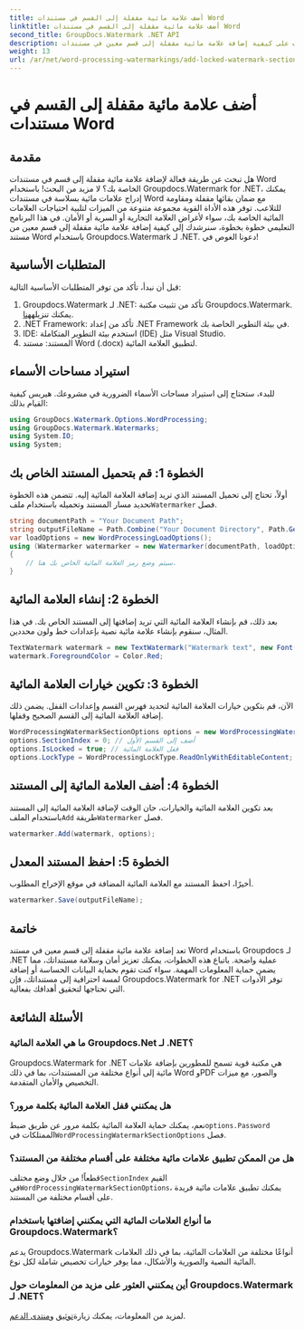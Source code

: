 ```yaml
---
title: أضف علامة مائية مقفلة إلى القسم في مستندات Word
linktitle: أضف علامة مائية مقفلة إلى القسم في مستندات Word
second_title: GroupDocs.Watermark .NET API
description: تعرف على كيفية إضافة علامة مائية مقفلة إلى قسم معين في مستندات Word باستخدام Groupdocs لـ .NET باستخدام هذا الدليل الشامل خطوة بخطوة.
weight: 13
url: /ar/net/word-processing-watermarkings/add-locked-watermark-section-word-docs/
---
```


# أضف علامة مائية مقفلة إلى القسم في مستندات Word

## مقدمة
هل تبحث عن طريقة فعالة لإضافة علامة مائية مقفلة إلى قسم في مستندات Word الخاصة بك؟ لا مزيد من البحث! باستخدام Groupdocs.Watermark for .NET، يمكنك إدراج علامات مائية بسلاسة في مستندات Word مع ضمان بقائها مقفلة ومقاومة للتلاعب. توفر هذه الأداة القوية مجموعة متنوعة من الميزات لتلبية احتياجات العلامات المائية الخاصة بك، سواء لأغراض العلامة التجارية أو السرية أو الأمان. في هذا البرنامج التعليمي خطوة بخطوة، سنرشدك إلى كيفية إضافة علامة مائية مقفلة إلى قسم معين من مستند Word باستخدام Groupdocs.Watermark لـ .NET. دعونا الغوص في!
## المتطلبات الأساسية
قبل أن نبدأ، تأكد من توفر المتطلبات الأساسية التالية:
1.  Groupdocs.Watermark لـ .NET: تأكد من تثبيت مكتبة Groupdocs.Watermark. يمكنك تنزيله[هنا](https://releases.groupdocs.com/Watermark/net/).
2. .NET Framework: تأكد من إعداد .NET Framework في بيئة التطوير الخاصة بك.
3. IDE: استخدم بيئة التطوير المتكاملة (IDE) مثل Visual Studio.
4. المستند: مستند Word (.docx) لتطبيق العلامة المائية.
## استيراد مساحات الأسماء
للبدء، ستحتاج إلى استيراد مساحات الأسماء الضرورية في مشروعك. هيريس كيفية القيام بذلك:
```csharp
using GroupDocs.Watermark.Options.WordProcessing;
using GroupDocs.Watermark.Watermarks;
using System.IO;
using System;
```
## الخطوة 1: قم بتحميل المستند الخاص بك
 أولاً، تحتاج إلى تحميل المستند الذي تريد إضافة العلامة المائية إليه. تتضمن هذه الخطوة تحديد مسار المستند وتحميله باستخدام ملف`Watermarker` فصل.
```csharp
string documentPath = "Your Document Path";
string outputFileName = Path.Combine("Your Document Directory", Path.GetFileName(documentPath));
var loadOptions = new WordProcessingLoadOptions();
using (Watermarker watermarker = new Watermarker(documentPath, loadOptions))
{
    // سيتم وضع رمز العلامة المائية الخاص بك هنا.
}
```
## الخطوة 2: إنشاء العلامة المائية
بعد ذلك، قم بإنشاء العلامة المائية التي تريد إضافتها إلى المستند الخاص بك. في هذا المثال، سنقوم بإنشاء علامة مائية نصية بإعدادات خط ولون محددين.
```csharp
TextWatermark watermark = new TextWatermark("Watermark text", new Font("Arial", 19));
watermark.ForegroundColor = Color.Red;
```
## الخطوة 3: تكوين خيارات العلامة المائية
الآن، قم بتكوين خيارات العلامة المائية لتحديد فهرس القسم وإعدادات القفل. يضمن ذلك إضافة العلامة المائية إلى القسم الصحيح وقفلها.
```csharp
WordProcessingWatermarkSectionOptions options = new WordProcessingWatermarkSectionOptions();
options.SectionIndex = 0; // أضف إلى القسم الأول
options.IsLocked = true; // قفل العلامة المائية
options.LockType = WordProcessingLockType.ReadOnlyWithEditableContent; // نوع القفل
```
## الخطوة 4: أضف العلامة المائية إلى المستند
 بعد تكوين العلامة المائية والخيارات، حان الوقت لإضافة العلامة المائية إلى المستند باستخدام الملف`Add` طريقة`Watermarker` فصل.
```csharp
watermarker.Add(watermark, options);
```
## الخطوة 5: احفظ المستند المعدل
أخيرًا، احفظ المستند مع العلامة المائية المضافة في موقع الإخراج المطلوب.
```csharp
watermarker.Save(outputFileName);
```
## خاتمة
تعد إضافة علامة مائية مقفلة إلى قسم معين في مستند Word باستخدام Groupdocs لـ .NET عملية واضحة. باتباع هذه الخطوات، يمكنك تعزيز أمان وسلامة مستنداتك، مما يضمن حماية المعلومات المهمة. سواء كنت تقوم بحماية البيانات الحساسة أو إضافة لمسة احترافية إلى مستنداتك، فإن Groupdocs.Watermark for .NET توفر الأدوات التي تحتاجها لتحقيق أهدافك بفعالية.
## الأسئلة الشائعة
### ما هي العلامة المائية Groupdocs.Net لـ .NET؟
Groupdocs.Watermark for .NET هي مكتبة قوية تسمح للمطورين بإضافة علامات مائية إلى أنواع مختلفة من المستندات، بما في ذلك Word وPDF والصور، مع ميزات التخصيص والأمان المتقدمة.
### هل يمكنني قفل العلامة المائية بكلمة مرور؟
 نعم، يمكنك حماية العلامة المائية بكلمة مرور عن طريق ضبط`options.Password` الممتلكات في`WordProcessingWatermarkSectionOptions` فصل.
### هل من الممكن تطبيق علامات مائية مختلفة على أقسام مختلفة من المستند؟
 قطعاً! من خلال وضع مختلف`SectionIndex` القيم في`WordProcessingWatermarkSectionOptions`، يمكنك تطبيق علامات مائية فريدة على أقسام مختلفة من المستند.
### ما أنواع العلامات المائية التي يمكنني إضافتها باستخدام Groupdocs.Watermark؟
يدعم Groupdocs.Watermark أنواعًا مختلفة من العلامات المائية، بما في ذلك العلامات المائية النصية والصورية والأشكال، مما يوفر خيارات تخصيص شاملة لكل نوع.
### أين يمكنني العثور على مزيد من المعلومات حول Groupdocs.Watermark لـ .NET؟
 لمزيد من المعلومات، يمكنك زيارة[توثيق](https://tutorials.groupdocs.com/Watermark/net/) و[منتدى الدعم](https://forum.groupdocs.com/c/watermark/19).